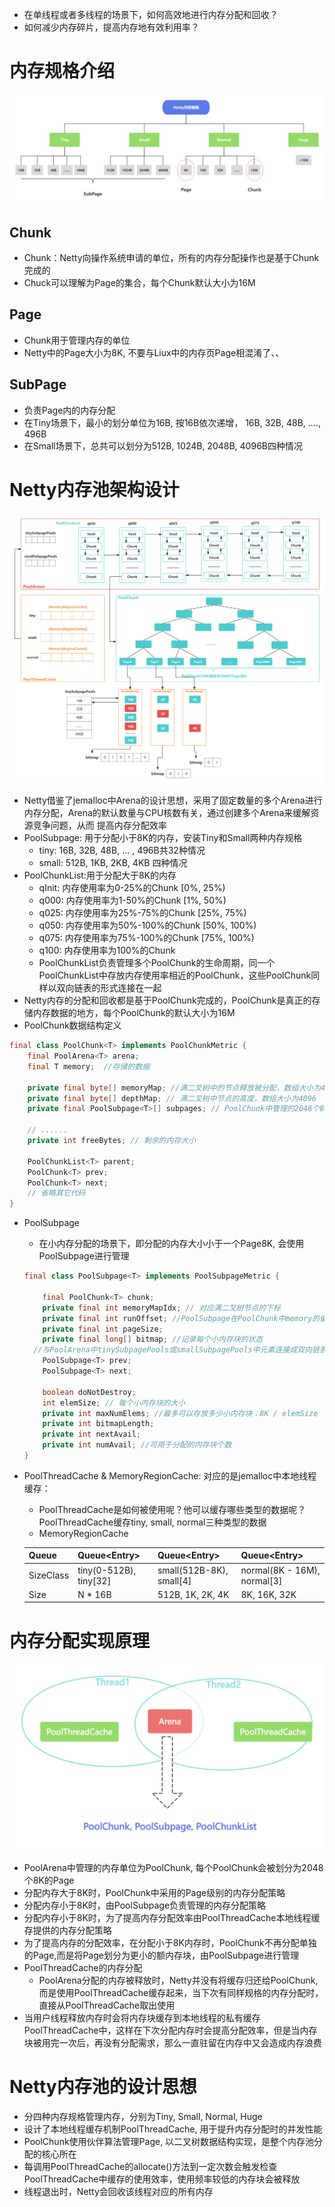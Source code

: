 - 在单线程或者多线程的场景下，如何高效地进行内存分配和回收？
- 如何减少内存碎片，提高内存地有效利用率？

# 内存规格介绍

![](./images/Netty内存规格.png)

## Chunk

- Chunk：Netty向操作系统申请的单位，所有的内存分配操作也是基于Chunk完成的
- Chuck可以理解为Page的集合，每个Chunk默认大小为16M

## Page

- Chunk用于管理内存的单位
- Netty中的Page大小为8K, 不要与Liux中的内存页Page相混淆了、、

## SubPage

- 负责Page内的内存分配
- 在Tiny场景下，最小的划分单位为16B, 按16B依次递增， 16B, 32B, 48B, ...., 496B
- 在Small场景下，总共可以划分为512B, 1024B, 2048B, 4096B四种情况

# Netty内存池架构设计

![](./images/Netty内存池架构.png)

- Netty借鉴了jemalloc中Arena的设计思想，采用了固定数量的多个Arena进行内存分配，Arena的默认数量与CPU核数有关，通过创建多个Arena来缓解资源竞争问题，从而 提高内存分配效率
- PoolSubpage: 用于分配小于8K的内存，安装Tiny和Small两种内存规格
  - tiny: 16B, 32B, 48B, ... , 496B共32种情况
  - small: 512B, 1KB, 2KB, 4KB 四种情况
- PoolChunkList:用于分配大于8K的内存
  - qInit: 内存使用率为0-25%的Chunk [0%, 25%)
  - q000: 内存使用率为1-50%的Chunk [1%, 50%)
  - q025: 内存使用率为25%-75%的Chunk [25%, 75%)
  - q050: 内存使用率为50%-100%的Chunk  [50%, 100%)
  - q075: 内存使用率为75%-100%的Chunk  [75%, 100%)
  - q100: 内存使用率为100%的Chunk
  - PoolChunkList负责管理多个PoolChunk的生命周期，同一个PoolChunkList中存放内存使用率相近的PoolChunk，这些PoolChunk同样以双向链表的形式连接在一起
- Netty内存的分配和回收都是基于PoolChunk完成的，PoolChunk是真正的存储内存数据的地方，每个PoolChunk的默认大小为16M
- PoolChunk数据结构定义

```java
final class PoolChunk<T> implements PoolChunkMetric {
    final PoolArena<T> arena;
    final T memory;  //存储的数据
    
    private final byte[] memoryMap; //满二叉树中的节点释放被分配，数组大小为4096
    private final byte[] depthMap; // 满二叉树中节点的高度，数组大小为4096
    private final PoolSubpage<T>[] subpages; // PoolChunk中管理的2048个8K内存块
  
	// ......
    private int freeBytes; // 剩余的内存大小

    PoolChunkList<T> parent;
    PoolChunk<T> prev;
    PoolChunk<T> next;
    // 省略其它代码
}
```

- PoolSubpage

  - 在小内存分配的场景下，即分配的内存大小小于一个Page8K, 会使用PoolSubpage进行管理

  ```java
  final class PoolSubpage<T> implements PoolSubpageMetric {
  
      final PoolChunk<T> chunk;
      private final int memoryMapIdx; // 对应满二叉树节点的下标
      private final int runOffset; //PoolSubpage在PoolChunk中memory的偏移量
      private final int pageSize;
      private final long[] bitmap; //记录每个小内存块的状态
  	//与PoolArena中tinySubpagePools或smallSubpagePools中元素连接成双向链表
      PoolSubpage<T> prev;
      PoolSubpage<T> next;
  
      boolean doNotDestroy;
      int elemSize; // 每个小内存块的大小
      private int maxNumElems; //最多可以存放多少小内存块：8K / elemSize
      private int bitmapLength; 
      private int nextAvail;
      private int numAvail; //可用于分配的内存块个数
  }
  ```

- PoolThreadCache & MemoryRegionCache: 对应的是jemalloc中本地线程缓存：

  - PoolThreadCache是如何被使用呢？他可以缓存哪些类型的数据呢？PoolThreadCache缓存tiny, small, normal三种类型的数据
  - MemoryRegionCache

  | Queue     | Queue<Entry<T>>        | Queue<Entry<T>>          | Queue<Entry<T>>             |
  | --------- | ---------------------- | ------------------------ | --------------------------- |
  | SizeClass | tiny(0-512B), tiny[32] | small(512B-8K), small[4] | normal(8K - 16M), normal[3] |
  | Size      | N * 16B                | 512B, 1K, 2K, 4K         | 8K, 16K, 32K                |

# 内存分配实现原理

![](./images/Netty内存分配原理.png)

- PoolArena中管理的内存单位为PoolChunk, 每个PoolChunk会被划分为2048个8K的Page
- 分配内存大于8K时，PoolChunk中采用的Page级别的内存分配策略
- 分配内存小于8K时，由PoolSubpage负责管理的内存分配策略
- 分配内存小于8K时，为了提高内存分配效率由PoolThreadCache本地线程缓存提供的内存分配策略
- 为了提高内存的分配效率，在分配小于8K内存时，PoolChunk不再分配单独的Page,而是将Page划分为更小的额内存块，由PoolSubpage进行管理
- PoolThreadCache的内存分配
  - PoolArena分配的内存被释放时，Netty并没有将缓存归还给PoolChunk,而是使用PoolThreadCache缓存起来，当下次有同样规格的内存分配时，直接从PoolThreadCache取出使用
- 当用户线程释放内存时会将内存块缓存到本地线程的私有缓存PoolThreadCache中，这样在下次分配内存时会提高分配效率，但是当内存块被用完一次后，再没有分配需求，那么一直驻留在内存中又会造成内存浪费

# Netty内存池的设计思想

- 分四种内存规格管理内存，分别为Tiny, Small, Normal, Huge
- 设计了本地线程缓存机制PoolThreadCache, 用于提升内存分配时的并发性能
- PoolChunk使用伙伴算法管理Page, 以二叉树数据结构实现，是整个内存池分配的核心所在
- 每调用PoolThreadCache的allocate()方法到一定次数会触发检查PoolThreadCache中缓存的使用效率，使用频率较低的内存块会被释放
- 线程退出时，Netty会回收该线程对应的所有内存

